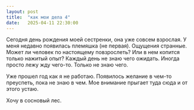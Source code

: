 ```yaml
---
layout: post
title:  "как мои дела 4"
date:   2025-04-11 22:30:00
---
```


Сегодня день рождения моей сестренки, она уже совсем взрослая. У меня недавно появилась племяшка (не первая). Ощущения странные. 
Может ли человек по настоящему повзрослеть? Или в нем копится только нажитый опыт? 
Каждый день не знаю чего ожидать. Иногда просто лежу жду чего-то. Только не знаю чего. 

Уже прошел год как я не работаю. Появилось желание в чем-то преуспеть, пока не знаю в чем. Мое внимание прыгает туда сюда и от этого устаю. 

Хочу в сосновый лес.
